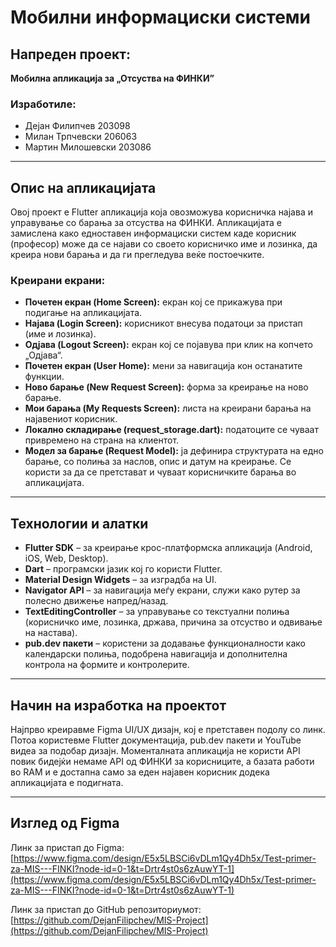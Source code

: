 # Мобилни информациски системи

## Напреден проект:  
**Мобилна апликација за „Отсуства на ФИНКИ”**

### Изработиле:  
- Дејан Филипчев 203098  
- Милан Трпчевски 206063  
- Мартин Милошевски 203086  

---

## Опис на апликацијата
Овој проект е Flutter апликација која овозможува корисничка најава и управување со барања за отсуства на ФИНКИ. Апликацијата е замислена како едноставен информациски систем каде корисник (професор) може да се најави со своето корисничко име и лозинка, да креира нови барања и да ги прегледува веќе постоечките.

### Креирани екрани:
- **Почетен екран (Home Screen):** екран кој се прикажува при подигање на апликацијата.  
- **Најава (Login Screen):** корисникот внесува податоци за пристап (име и лозинка).  
- **Одјава (Logout Screen):** екран кој се појавува при клик на копчето „Одјава“.  
- **Почетен екран (User Home):** мени за навигација кон останатите функции.  
- **Ново барање (New Request Screen):** форма за креирање на ново барање.  
- **Мои барања (My Requests Screen):** листа на креирани барања на најавениот корисник.  
- **Локално складирање (request_storage.dart):** податоците се чуваат привремено на страна на клиентот.  
- **Модел за барање (Request Model):** ја дефинира структурата на едно барање, со полиња за наслов, опис и датум на креирање. Се користи за да се претстават и чуваат корисничките барања во апликацијата.

---

## Технологии и алатки
- **Flutter SDK** – за креирање крос-платформска апликација (Android, iOS, Web, Desktop).  
- **Dart** – програмски јазик кој го користи Flutter.  
- **Material Design Widgets** – за изградба на UI.  
- **Navigator API** – за навигација меѓу екрани, служи како рутер за полесно движење напред/назад.  
- **TextEditingController** – за управување со текстуални полиња (корисничко име, лозинка, држава, причина за отсуство и одвивање на настава).  
- **pub.dev пакети** – користени за додавање функционалности како календарски полиња, подобрена навигација и дополнителна контрола на формите и контролерите.  

---

## Начин на изработка на проектот
Најпрво креиравме Figma UI/UX дизајн, кој е претставен подолу со линк. Потоа користевме Flutter документација, pub.dev пакети и YouTube видеа за подобар дизајн. Моменталната апликација не користи API повик бидејќи немаме API од ФИНКИ за корисниците, а базата работи во RAM и е достапна само за еден најавен корисник додека апликацијата е подигната.

---

## Изглед од Figma
Линк за пристап до Figma:  
[https://www.figma.com/design/E5x5LBSCi6vDLm1Qy4Dh5x/Test-primer-za-MIS---FINKI?node-id=0-1&t=Drtr4st0s6zAuwYT-1](https://www.figma.com/design/E5x5LBSCi6vDLm1Qy4Dh5x/Test-primer-za-MIS---FINKI?node-id=0-1&t=Drtr4st0s6zAuwYT-1)

Линк за пристап до GitHub репозиториумот:  
[https://github.com/DejanFilipchev/MIS-Project](https://github.com/DejanFilipchev/MIS-Project)
